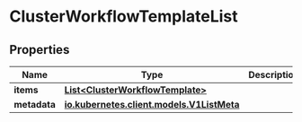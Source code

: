 

# ClusterWorkflowTemplateList

## Properties

Name | Type | Description | Notes
------------ | ------------- | ------------- | -------------
**items** | [**List&lt;ClusterWorkflowTemplate&gt;**](ClusterWorkflowTemplate.md) |  |  [optional]
**metadata** | [**io.kubernetes.client.models.V1ListMeta**](io.kubernetes.client.models.V1ListMeta.md) |  |  [optional]



